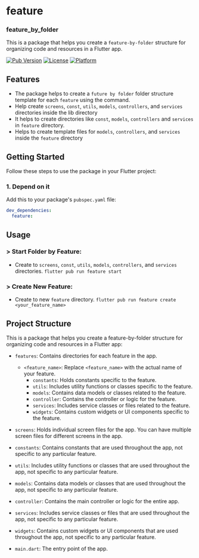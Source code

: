 # feature
### feature_by_folder

This is a package that helps you create a `feature-by-folder` structure for organizing code and resources in a Flutter app.

[![Pub Version](https://img.shields.io/pub/v/package_name.svg)](<pub package link>)
[![License](https://img.shields.io/badge/license-MIT-blue.svg)](https://opensource.org/licenses/MIT)
[![Platform](https://img.shields.io/badge/platform-flutter%20%7C%20dart-lightgrey.svg)](https://flutter.dev/)

## Features

- The package helps to create a `future by folder` folder structure template for each `feature` using the command.
- Help create `screens`, `const`, `utils`, `models`, `controllers`, and `services` directories inside the lib directory
- It helps to create directories like `const`, `models`, `controllers` and `services` in `feature` directory.
- Helps to create template files for `models`, `controllers`, and `services` inside the `feature` directory

## Getting Started

Follow these steps to use the package in your Flutter project:

### 1. Depend on it

Add this to your package's `pubspec.yaml` file:

```yaml
dev_dependencies:
  feature: 
 ```

## Usage

### > Start Folder by Feature:
- Create to `screens`, `const`, `utils`, `models`, `controllers`, and `services` directories.
`flutter pub run feature start`


### > Create New Feature:
- Create to new `feature` directory.
`flutter pub run feature create <your_feature_name>`




## Project Structure

This is a package that helps you create a feature-by-folder structure for organizing code and resources in a Flutter app:

- `features`: Contains directories for each feature in the app.
  - `<feature_name>`: Replace `<feature_name>` with the actual name of your feature.
    - `constants`: Holds constants specific to the feature.
    - `utils`: Includes utility functions or classes specific to the feature.
    - `models`: Contains data models or classes related to the feature.
    - `controller`: Contains the controller or logic for the feature.
    - `services`: Includes service classes or files related to the feature.
    - `widgets`: Contains custom widgets or UI components specific to the feature.

- `screens`: Holds individual screen files for the app. You can have multiple screen files for different screens in the app.

- `constants`: Contains constants that are used throughout the app, not specific to any particular feature.

- `utils`: Includes utility functions or classes that are used throughout the app, not specific to any particular feature.

- `models`: Contains data models or classes that are used throughout the app, not specific to any particular feature.

- `controller`: Contains the main controller or logic for the entire app.

- `services`: Includes service classes or files that are used throughout the app, not specific to any particular feature.

- `widgets`: Contains custom widgets or UI components that are used throughout the app, not specific to any particular feature.

- `main.dart`: The entry point of the app.

